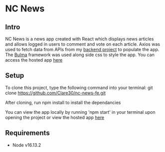 # NC News



## Intro

NC News is a news app created with React which displays news articles and allows logged in users to comment and vote on each article. Axios was used to fetch data from APIs from my [backend project](https://github.com/Clare30/nc-news) to populate the app. The [Bulma](https://bulma.io/) framework was used along side css to style the app. You can access the hosted app [here](https://clarem.netlify.app/)


## Setup

To clone this project, type the following command into your terminal: git clone https://github.com/Clare30/nc-news-fe.git 

After cloning, run npm install to install the dependancies

You can view the app locally by running 'npm start' in your terminal upon opening the project or view the hosted app [here](https://clarem.netlify.app/)

## Requirements

- Node v16.13.2